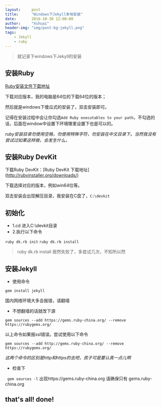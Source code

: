 ```yaml
---
layout:     post
title:      "Windows下Jekyll本地安装"
date:       2016-10-30 12:00:00
author:     "Xshuai"
header-img: "img/post-bg-jekyll.png"
tags:
    - Jekyll
    - ruby
---
```


> 就记录下windows下Jekyll的安装

## 安装Ruby 

[Ruby安装文件下载地址](http://rubyinstaller.org/downloads/)

下载对应版本，我的电脑是64位的下载64位的版本；

然后就是windows下傻瓜式的安装了，双击安装即可。

记得在安装过程中会让你勾选`Add Ruby executables to your path`，不勾选的话，后面在window中设置下环境哪里设置下也是可以的。

 *ruby安装目录勿使用空格，勿使用特殊字符，勿安装在中文目录下。当然我没有尝试过如果这样做，会发生什么。*
 
## 安装Ruby DevKit

下载Ruby DevKit：[Ruby DevKit 下载地址] (http://rubyinstaller.org/downloads/)

下载选择对应的版本，例如win64位等。

双击安装会出现解压目录，我安装在C盘了，`C:\devkit`

## 初始化
- 1.cd 进入C:\devkit目录
- 2.执行以下命令

`ruby dk.rb init`
`ruby dk.rb install` 

> ruby dk.rb install 居然失败了，多尝试几次，不知所以然

## 安装Jekyll
- 使用命令

`gem install jekyll`

 国内网络环境大多会报错，请翻墙
 
- 不想翻墙的话就改下源

`gem sources --add https://gems.ruby-china.org/ --remove https://rubygems.org/`

 以上命令如果报ssl错误。尝试使用以下命令
 
`gem sources --add http://gems.ruby-china.org/ --remove https://rubygems.org/`

*这两个命令的区别是http和https的去吧，孩子可是要认真一点儿啊*

- 检查下

` gem sources -l` 
出现https://gems.ruby-china.org
请确保只有 gems.ruby-china.org

## that's all! done!